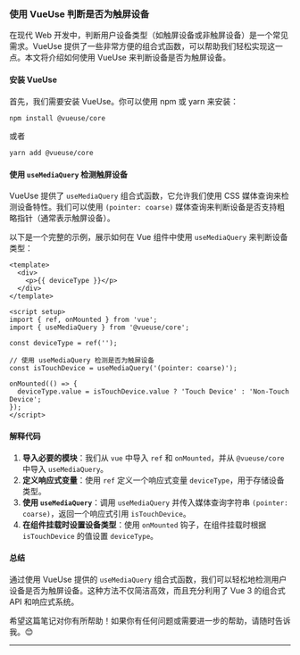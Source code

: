 
### 使用 VueUse 判断是否为触屏设备

在现代 Web 开发中，判断用户设备类型（如触屏设备或非触屏设备）是一个常见需求。VueUse 提供了一些非常方便的组合式函数，可以帮助我们轻松实现这一点。本文将介绍如何使用 VueUse 来判断设备是否为触屏设备。

#### 安装 VueUse

首先，我们需要安装 VueUse。你可以使用 npm 或 yarn 来安装：

```bash
npm install @vueuse/core
```

或者

```bash
yarn add @vueuse/core
```

#### 使用 `useMediaQuery` 检测触屏设备

VueUse 提供了 `useMediaQuery` 组合式函数，它允许我们使用 CSS 媒体查询来检测设备特性。我们可以使用 `(pointer: coarse)` 媒体查询来判断设备是否支持粗略指针（通常表示触屏设备）。

以下是一个完整的示例，展示如何在 Vue 组件中使用 `useMediaQuery` 来判断设备类型：

```vue
<template>
  <div>
    <p>{{ deviceType }}</p>
  </div>
</template>

<script setup>
import { ref, onMounted } from 'vue';
import { useMediaQuery } from '@vueuse/core';

const deviceType = ref('');

// 使用 useMediaQuery 检测是否为触屏设备
const isTouchDevice = useMediaQuery('(pointer: coarse)');

onMounted(() => {
  deviceType.value = isTouchDevice.value ? 'Touch Device' : 'Non-Touch Device';
});
</script>
```

#### 解释代码

1. **导入必要的模块**：我们从 `vue` 中导入 `ref` 和 `onMounted`，并从 `@vueuse/core` 中导入 `useMediaQuery`。
2. **定义响应式变量**：使用 `ref` 定义一个响应式变量 `deviceType`，用于存储设备类型。
3. **使用 `useMediaQuery`**：调用 `useMediaQuery` 并传入媒体查询字符串 `(pointer: coarse)`，返回一个响应式引用 `isTouchDevice`。
4. **在组件挂载时设置设备类型**：使用 `onMounted` 钩子，在组件挂载时根据 `isTouchDevice` 的值设置 `deviceType`。

#### 总结

通过使用 VueUse 提供的 `useMediaQuery` 组合式函数，我们可以轻松地检测用户设备是否为触屏设备。这种方法不仅简洁高效，而且充分利用了 Vue 3 的组合式 API 和响应式系统。

希望这篇笔记对你有所帮助！如果你有任何问题或需要进一步的帮助，请随时告诉我。😊

---